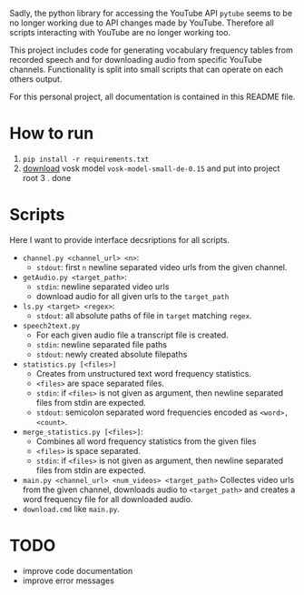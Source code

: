 Sadly, the python library for accessing the YouTube API `pytube` seems to be no longer working due to API changes made by YouTube. 
Therefore all scripts interacting with YouTube are no longer working too.

This project includes code for generating vocabulary frequency tables from recorded speech and for downloading audio from specific YouTube channels. 
Functionality is split into small scripts that can operate on each others output.

For this personal project, all documentation is contained in this README file.

# How to run
1. `pip install -r requirements.txt`
2. [download](https://alphacephei.com/vosk/models) vosk model `vosk-model-small-de-0.15` and put into project root
3 . done

# Scripts
Here I want to provide interface decsriptions for all scripts.

- `channel.py <channel_url> <n>`:
    - `stdout`: first `n` newline separated video urls from the given channel.
- `getAudio.py <target_path>`:
    - `stdin`: newline separated video urls
    - download audio for all given urls to the `target_path` 
- `ls.py <target> <regex>`:
    - `stdout`: all absolute paths of file in `target` matching `regex`.
- `speech2text.py`
    - For each given audio file a transcript file is created.
    - `stdin`: newline separated file paths
    - `stdout`: newly created absolute filepaths
- `statistics.py [<files>]`
    - Creates from unstructured text word frequency statistics.
    - `<files>` are space separated files.
    - `stdin`: if `<files>` is not given as argument, then newline separated files from stdin are expected.
    - `stdout`: semicolon separated word frequencies encoded as `<word>,<count>`.
- `merge_statistics.py [<files>]`:
    - Combines all word frequency statistics from the given files 
    - `<files>` is space separated.
    - `stdin`: if `<files>` is not given as argument, then newline separated files from stdin are expected.
- `main.py <channel_url> <num_videos> <target_path>`
    Collectes video urls from the given channel, downloads audio to `<target_path>` and creates a word frequency file for all downloaded audio.
- `download.cmd` like `main.py`. 

# TODO
- improve code documentation
- improve error messages

